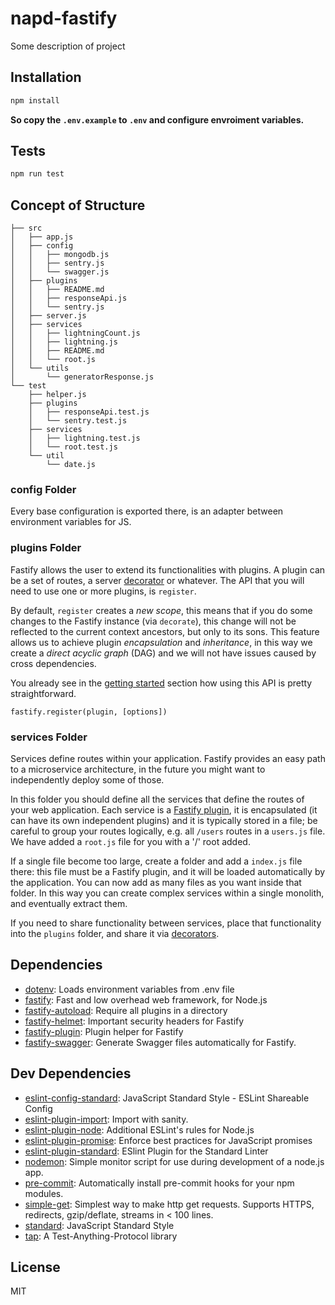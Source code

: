 # napd-fastify

Some description of project

## Installation

```sh
npm install
```

**So copy the `.env.example` to `.env` and configure envroiment variables.**

## Tests

```sh
npm run test
```

## Concept of Structure

```
├── src
│   ├── app.js
│   ├── config
│   │   ├── mongodb.js
│   │   ├── sentry.js
│   │   └── swagger.js
│   ├── plugins
│   │   ├── README.md
│   │   ├── responseApi.js
│   │   └── sentry.js
│   ├── server.js
│   ├── services
│   │   ├── lightningCount.js
│   │   ├── lightning.js
│   │   ├── README.md
│   │   └── root.js
│   └── utils
│       └── generatorResponse.js
└── test
    ├── helper.js
    ├── plugins
    │   ├── responseApi.test.js
    │   └── sentry.test.js
    ├── services
    │   ├── lightning.test.js
    │   └── root.test.js
    └── util
        └── date.js
```

### **config** Folder

Every base configuration is exported there, is an adapter between environment variables for JS.

### **plugins** Folder

Fastify allows the user to extend its functionalities with plugins.
A plugin can be a set of routes, a server [decorator](https://github.com/fastify/fastify/blob/master/docs/Decorators.md) or whatever. The API that you will need to use one or more plugins, is `register`.<br>

By default, `register` creates a *new scope*, this means that if you do some changes to the Fastify instance (via `decorate`), this change will not be reflected to the current context ancestors, but only to its sons. This feature allows us to achieve plugin *encapsulation* and *inheritance*, in this way we create a *direct acyclic graph* (DAG) and we will not have issues caused by cross dependencies.

You already see in the [getting started](https://github.com/fastify/fastify/blob/master/docs/Getting-Started.md#register) section how using this API is pretty straightforward.
```
fastify.register(plugin, [options])
```

### **services** Folder

Services define routes within your application. Fastify provides an
easy path to a microservice architecture, in the future you might want
to independently deploy some of those.

In this folder you should define all the services that define the routes
of your web application.
Each service is a [Fastify
plugin](https://www.fastify.io/docs/latest/Plugins/), it is
encapsulated (it can have its own independent plugins) and it is
typically stored in a file; be careful to group your routes logically,
e.g. all `/users` routes in a `users.js` file. We have added
a `root.js` file for you with a '/' root added.

If a single file become too large, create a folder and add a `index.js` file there:
this file must be a Fastify plugin, and it will be loaded automatically
by the application. You can now add as many files as you want inside that folder.
In this way you can create complex services within a single monolith,
and eventually extract them.

If you need to share functionality between services, place that
functionality into the `plugins` folder, and share it via
[decorators](https://www.fastify.io/docs/latest/Decorators/).


## Dependencies

- [dotenv](https://ghub.io/dotenv): Loads environment variables from .env file
- [fastify](https://ghub.io/fastify): Fast and low overhead web framework, for Node.js
- [fastify-autoload](https://ghub.io/fastify-autoload): Require all plugins in a directory
- [fastify-helmet](https://ghub.io/fastify-helmet): Important security headers for Fastify
- [fastify-plugin](https://ghub.io/fastify-plugin): Plugin helper for Fastify
- [fastify-swagger](https://ghub.io/fastify-swagger): Generate Swagger files automatically for Fastify.

## Dev Dependencies

- [eslint-config-standard](https://ghub.io/eslint-config-standard): JavaScript Standard Style - ESLint Shareable Config
- [eslint-plugin-import](https://ghub.io/eslint-plugin-import): Import with sanity.
- [eslint-plugin-node](https://ghub.io/eslint-plugin-node): Additional ESLint&#39;s rules for Node.js
- [eslint-plugin-promise](https://ghub.io/eslint-plugin-promise): Enforce best practices for JavaScript promises
- [eslint-plugin-standard](https://ghub.io/eslint-plugin-standard): ESlint Plugin for the Standard Linter
- [nodemon](https://ghub.io/nodemon): Simple monitor script for use during development of a node.js app.
- [pre-commit](https://ghub.io/pre-commit): Automatically install pre-commit hooks for your npm modules.
- [simple-get](https://ghub.io/simple-get): Simplest way to make http get requests. Supports HTTPS, redirects, gzip/deflate, streams in &lt; 100 lines.
- [standard](https://ghub.io/standard): JavaScript Standard Style
- [tap](https://ghub.io/tap): A Test-Anything-Protocol library

## License

MIT

